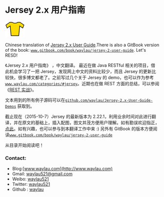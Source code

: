 # Jersey 2.x 用户指南

![logo](img/33405af5.png)

Chinese translation of [Jersey 2.x User Guide](https://jersey.java.net/documentation/latest/user-guide.html).There is also a GitBook version of the book: [`www.gitbook.com/book/waylau/jersey-2-user-guide`](http://www.gitbook.com/book/waylau/jersey-2-user-guide). Let's RESD!

《Jersey 2.x 用户指南》 ，中文翻译。 最近在做 Java RESTful 相关的项目，借此机会学习了一把 Jersey，发现网上中文的资料比较少，而且 Jersey 的更新比较快，很多博文都老了。之前写过几个关于 Jersey 的 demo，也可以作为参考[`www.waylau.com/categories/#jersey`](http://www.waylau.com/categories/#jersey)。近期也在做 REST 方面的总结，可以参阅《[REST 实战](https://github.com/waylau/rest-in-action)》。

文本用到的所有例子源码可以在[`github.com/waylau/Jersey-2.x-User-Guide-Demos`](https://github.com/waylau/Jersey-2.x-User-Guide-Demos) 获取到。

截止现在（2015-10-7）Jersey 的最新版本为 2.22.1，利用业余时间对此进行翻译，并在原文的基础上，插入配图，图文并茂方便用户理解。如有勘误欢迎指正，[点此](https://github.com/waylau/Jersey-2.x-User-Guide/issues)。如有兴趣，也可以参与到本翻译工作中来 :) 另外有 GitBook 的版本方便阅读[`www.gitbook.com/book/waylau/jersey-2-user-guide`](http://www.gitbook.com/book/waylau/jersey-2-user-guide)

从目录开始阅读吧！

### Contact:

*   Blog:[www.waylau.com](http://www.waylau.com)
*   Gmail: waylau521@gmail.com
*   Weibo: [waylau521](http://weibo.com/waylau521)
*   Twitter: [waylau521](https://twitter.com/waylau521)
*   Github : [waylau](https://github.com/waylau)